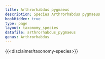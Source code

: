 ```yaml
---
title: Arthrorhabdus pygmaeus
description: Species Arthrorhabdus pygmaeus
bookHidden: true
type: page
layout: taxonomy_species
datafile: arthrorhabdus_pygmaeus
genus: Arthrorhabdus
---
```


{{<disclaimer/taxonomy-species>}}
